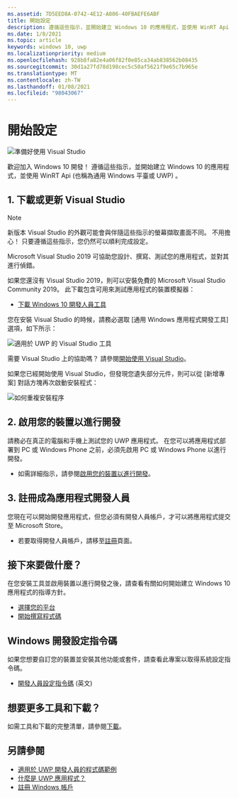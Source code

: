 ```yaml
---
ms.assetid: 7D5EED8A-0742-4E12-A806-40FBAEFE6ABF
title: 開始設定
description: 遵循這些指示，並開始建立 Windows 10 的應用程式，並使用 WinRT Api (也稱為通用 Windows 平臺或 UWP) 。
ms.date: 1/8/2021
ms.topic: article
keywords: windows 10, uwp
ms.localizationpriority: medium
ms.openlocfilehash: 928b8fa82e4a06f82f0e85ca34ab838562b08435
ms.sourcegitcommit: 30d1a27fd78d198cec5c50af5621f9e65c7b965e
ms.translationtype: MT
ms.contentlocale: zh-TW
ms.lasthandoff: 01/08/2021
ms.locfileid: "98043067"
---
```

# <a name="get-set-up"></a>開始設定

![準備好使用 Visual Studio](images/VisualStudio2017Hero_ImageXL-LG.png)

歡迎加入 Windows 10 開發！ 遵循這些指示，並開始建立 Windows 10 的應用程式，並使用 WinRT Api (也稱為通用 Windows 平臺或 UWP) 。

## <a name="1-download-or-update-visual-studio"></a>1. 下載或更新 Visual Studio

> [!NOTE]
> 新版本 Visual Studio 的外觀可能會與伴隨這些指示的螢幕擷取畫面不同。 不用擔心！ 只要遵循這些指示，您仍然可以順利完成設定。

Microsoft Visual Studio 2019 可協助您設計、撰寫、測試您的應用程式，並對其進行偵錯。

如果您還沒有 Visual Studio 2019，則可以安裝免費的 Microsoft Visual Studio Community 2019。 此下載包含可用來測試應用程式的裝置模擬器：

-   [下載 Windows 10 開發人員工具](https://developer.microsoft.com/windows/downloads)

您在安裝 Visual Studio 的時候，請務必選取 [通用 Windows 應用程式開發工具] 選項，如下所示：

![適用於 UWP 的 Visual Studio 工具](images/vs-2017-community-setup.png)

需要 Visual Studio 上的協助嗎？ 請參閱[開始使用 Visual Studio](https://visualstudio.microsoft.com/vs/getting-started/)。

如果您已經開始使用 Visual Studio，但發現您遺失部分元件，則可以從 [新增專案] 對話方塊再次啟動安裝程式：

![如何重複安裝程序](images/win10-cs-install.png)


## <a name="2-enable-your-device-for-development"></a>2. 啟用您的裝置以進行開發

請務必在真正的電腦和手機上測試您的 UWP 應用程式。 在您可以將應用程式部署到 PC 或 Windows Phone 之前，必須先啟用 PC 或 Windows Phone 以進行開發。

-   如需詳細指示，請參閱[啟用您的裝置以進行開發](enable-your-device-for-development.md)。

## <a name="3-register-as-an-app-developer"></a>3. 註冊成為應用程式開發人員

您現在可以開始開發應用程式，但您必須有開發人員帳戶，才可以將應用程式提交至 Microsoft Store。

-   若要取得開發人員帳戶，請移至[註冊](sign-up.md)頁面。

## <a name="whats-next"></a>接下來要做什麼？

在您安裝工具並啟用裝置以進行開發之後，請查看有關如何開始建立 Windows 10 應用程式的指導方針。

-   [選擇您的平台](../desktop/choose-your-platform.md)
-   [開始撰寫程式碼](https://docs.microsoft.com/windows/uwp/get-started/create-uwp-apps)

## <a name="windows-development-setup-scripts"></a>Windows 開發設定指令碼

如果您想要自訂您的裝置並安裝其他功能或套件，請查看此專案以取得系統設定指令碼。

- [開發人員設定指令碼](https://github.com/Microsoft/windows-dev-box-setup-scripts) \(英文\)

## <a name="want-more-tools-and-downloads"></a>想要更多工具和下載？

如需工具和下載的完整清單，請參閱[下載](https://developer.microsoft.com/windows/downloads)。

## <a name="see-also"></a>另請參閱

* [適用於 UWP 開發人員的程式碼範例](https://developer.microsoft.com/windows/samples)
* [什麼是 UWP 應用程式？](/windows-apps-src/get-started/universal-application-platform-guide.md)
* [註冊 Windows 帳戶](sign-up.md)
